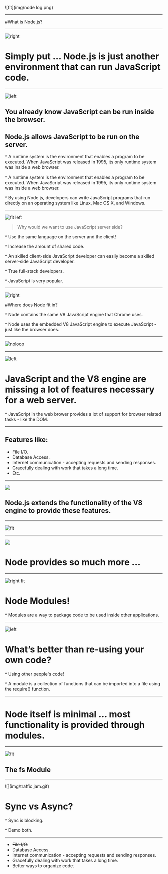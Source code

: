 ![fit](img/node log.png)

---

#What is Node.js?

---

![right](img/node_animated.gif)

# Simply put … Node.js is just another environment that can run JavaScript code.

---

![left](img/server.gif)

## You already know JavaScript can be run inside the browser.

## Node.js allows JavaScript to be run on the server.

^ A runtime system is the environment that enables a program to be executed. When JavaScript was released in 1995, its only runtime system was inside a web browser. 

^ A runtime system is the environment that enables a program to be executed. When JavaScript was released in 1995, its only runtime system was inside a web browser. 

^ By using Node.js, developers can write JavaScript programs that run directly on an operating system like Linux, Mac OS X, and Windows.

---

![fit left](img/express.gif)

> Why would we want to use JavaScript server side?

^ Use the same language on the server and the client!

^ Increase the amount of shared code.

^ An skilled client-side JavaScript developer can easily become a skilled server-side JavaScript developer.

^ True full-stack developers.

^ JavaScript is very popular.

---

![right](img/V8_JavaScript_engine_logo_2.svg.png)

#Where does Node fit in?

^ Node contains the same V8 JavaScript engine that Chrome uses.

^ Node uses the embedded V8 JavaScript engine to execute JavaScript - just like the browser does.

---

![noloop](img/problem.gif)

---

![left](img/404.gif)

# JavaScript and the V8 engine are missing a lot of features necessary for a web server.

^ JavaScript in the web brower provides a lot of support for browser related tasks - like the DOM.

---

## Features like:
- File I/O.
- Database Access.
- Internet communication - accepting requests and sending responses.
- Gracefully dealing with work that takes a long time.
- Etc.

---

![](img/fireworks.gif)

## Node.js extends the functionality of the V8 engine to provide these features.

---

![fit](img/node_extras.gif)

---

![](img/npm.gif)

# Node provides so much more ...

---

![right fit](img/npm2.png)

# Node Modules!

^ Modules are a way to package code to be used inside other applications.

---

![left](img/recycle.gif)

# What’s better than re-using your own code?

^ Using other people's code!

^ A module is a collection of functions that can be imported into a file using the require() function. 

---


# Node itself is minimal … most functionality is provided through modules.

---

![fit](img/copy.gif)

## The fs Module

---

![](img/traffic jam.gif)

# Sync vs Async?

^ Sync is blocking.  

^ Demo both.

---

- ~~File I/O.~~
- Database Access.
- Internet communication - accepting requests and sending responses.
- Gracefully dealing with work that takes a long time.
- ~~Better ways to organize code.~~
